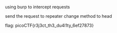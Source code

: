 using burp to intercept requests

send the request to repeater
change method to head


flag: picoCTF{r3j3ct_th3_du4l1ty_6ef27873}